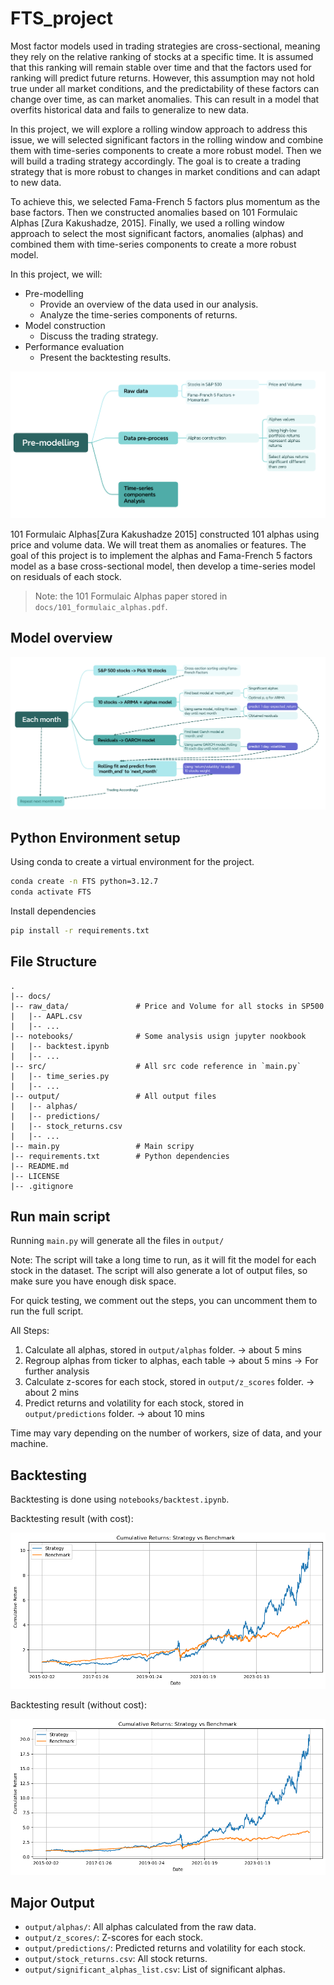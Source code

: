 # FTS_project

Most factor models used in trading strategies are cross-sectional, meaning they rely on the relative ranking of stocks at a specific time. It is assumed that this ranking will remain stable over time and that the factors used for ranking will predict future returns. However, this assumption may not hold true under all market conditions, and the predictability of these factors can change over time, as can market anomalies. This can result in a model that overfits historical data and fails to generalize to new data.

In this project, we will explore a rolling window approach to address this issue, we will selected significant factors in the rolling window and combine them with time-series components to create a more robust model. Then we will build a trading strategy accordingly. The goal is to create a trading strategy that is more robust to changes in market conditions and can adapt to new data.

To achieve this, we selected Fama-French 5 factors plus momentum as the base factors. Then we constructed anomalies based on 101 Formulaic Alphas [Zura Kakushadze, 2015]. Finally, we used a rolling window approach to select the most significant factors, anomalies (alphas) and combined them with time-series components to create a more robust model.

In this project, we will:

- Pre-modelling
    - Provide an overview of the data used in our analysis. 
    - Analyze the time-series components of returns.
- Model construction
    - Discuss the trading strategy.
- Performance evaluation
    - Present the backtesting results.

![Pre-modeling](docs/attachments/pre_modeling.png)

101 Formulaic Alphas[Zura Kakushadze 2015] constructed 101 alphas using price and volume data. We will treat them as anomalies or features. The goal of this project is to implement the alphas and Fama-French 5 factors model as a base cross-sectional model, then develop a time-series model on residuals of each stock.

> Note: the 101 Formulaic Alphas paper stored in `docs/101_formulaic_alphas.pdf`.

## Model overview

![model](docs/attachments/process_map.png)

## Python Environment setup

Using conda to create a virtual environment for the project.

```bash
conda create -n FTS python=3.12.7
conda activate FTS
```

Install dependencies

```bash
pip install -r requirements.txt
```

## File Structure

```plaintext
.
|-- docs/
|-- raw_data/               # Price and Volume for all stocks in SP500
|   |-- AAPL.csv
|   |-- ...
|-- notebooks/              # Some analysis usign jupyter nookbook
|   |-- backtest.ipynb
|   |-- ...
|-- src/                    # All src code reference in `main.py`
|   |-- time_series.py
|   |-- ...
|-- output/                 # All output files
|   |-- alphas/
|   |-- predictions/
|   |-- stock_returns.csv
|   |-- ...
|-- main.py                 # Main scripy
|-- requirements.txt        # Python dependencies
|-- README.md
|-- LICENSE
|-- .gitignore
```

## Run main script

Running `main.py` will generate all the files in `output/`

Note: The script will take a long time to run, as it will fit the model for each stock in the dataset. The script will also generate a lot of output files, so make sure you have enough disk space.

For quick testing, we comment out the steps, you can uncomment them to run the full script.

All Steps:
1. Calculate all alphas, stored in `output/alphas` folder. -> about 5 mins
2. Regroup alphas from ticker to alphas, each table -> about 5 mins -> For further analysis
3. Calculate z-scores for each stock, stored in `output/z_scores` folder. -> about 2 mins
4. Predict returns and volatility for each stock, stored in `output/predictions` folder. -> about 10 mins

Time may vary depending on the number of workers, size of data, and your machine.

## Backtesting

Backtesting is done using `notebooks/backtest.ipynb`. 

Backtesting result (with cost):

![performance_with_cost](docs/attachments/performance_with_cost.jpg)

Backtesting result (without cost):

![performance_without_cost](docs/attachments/performance_without_cost.jpg)

## Major Output

- `output/alphas/`: All alphas calculated from the raw data.
- `output/z_scores/`: Z-scores for each stock.
- `output/predictions/`: Predicted returns and volatility for each stock.
- `output/stock_returns.csv`: All stock returns.
- `output/significant_alphas_list.csv`: List of significant alphas.
